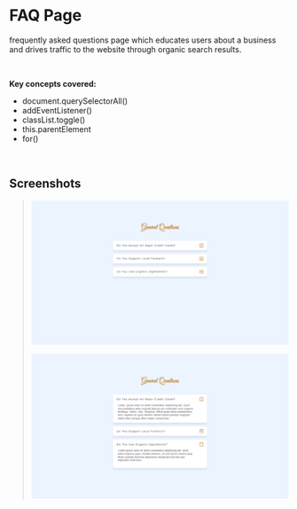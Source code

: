# FAQ Page
frequently asked questions page which educates users about a business and drives traffic to the website through organic search results.

<br>

**Key concepts covered:**
* document.querySelectorAll()
* addEventListener()
* classList.toggle()
* this.parentElement
* for()

<br>

## Screenshots

> ![FAQ Page Screenshot 1](./assets/images/screenshot-1.png "FAQ Page Screenshot 1")
>
> ![FAQ Page Screenshot 2](./assets/images/screenshot-2.png "FAQ Page Screenshot 2")
